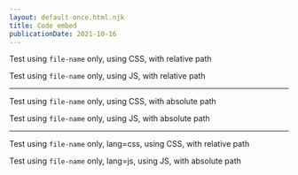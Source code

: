 ```yaml
---
layout: default-once.html.njk
title: Code embed
publicationDate: 2021-10-16
---
```


Test using `file-name` only, using CSS, with relative path

<code-embed id='relative-fn-css' file-name='code/foo.css'></code-embed>

Test using `file-name` only, using JS, with relative path

<code-embed id='relative-fn-js' file-name='code/foo.js'></code-embed>

------------

Test using `file-name` only, using CSS, with absolute path

<code-embed id='absolute-fn-css' file-name='/code/foo.css'></code-embed>

Test using `file-name` only, using JS, with absolute path

<code-embed id='absolute-fn-js' file-name='/code/foo.js'></code-embed>

-------------


Test using `file-name` only, lang=css, using CSS, with relative path

<code-embed id='relative-fn-lang-css' lang='css' file-name='/code/foo.css'></code-embed>

Test using `file-name` only, lang=js, using JS, with absolute path

<code-embed id='relative-fn-lang-js' lang='js' file-name='/code/foo.js'></code-embed>



